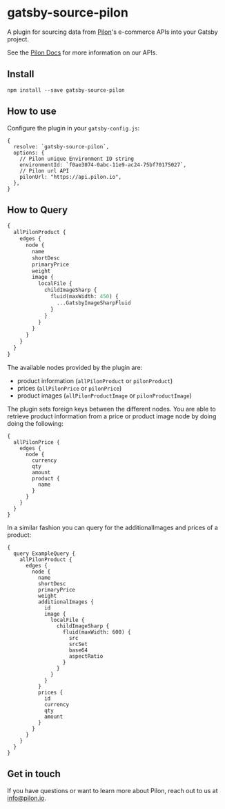 # gatsby-source-pilon

A plugin for sourcing data from [Pilon](https://pilon.io)'s e-commerce APIs into your Gatsby project.

See the [Pilon Docs](https://docs.pilon.io) for more information on our APIs.

## Install

`npm install --save gatsby-source-pilon`

## How to use

Configure the plugin in your `gatsby-config.js`:

```
{
  resolve: `gatsby-source-pilon`,
  options: {
    // Pilon unique Environment ID string
    environmentId: `f0ae3074-0abc-11e9-ac24-75bf70175027`,
    // Pilon url API
    pilonUrl: "https://api.pilon.io",
  },
}
```

## How to Query

```graphql
{
  allPilonProduct {
    edges {
      node {
        name
        shortDesc
        primaryPrice
        weight
        image {
          localFile {
            childImageSharp {
              fluid(maxWidth: 450) {
                ...GatsbyImageSharpFluid
              }
            }
          }
        }
      }
    }
  }
}
```

The available nodes provided by the plugin are:

- product information (`allPilonProduct` or `pilonProduct`)
- prices (`allPilonPrice` or `pilonPrice`)
- product images (`allPilonProductImage` or `pilonProductImage`)

The plugin sets foreign keys between the different nodes. You are able to retrieve product information from a price or product image node by doing doing the following:

```
{
  allPilonPrice {
    edges {
      node {
        currency
        qty
        amount
        product {
          name
        }
      }
    }
  }
}

```

In a similar fashion you can query for the additionalImages and prices of a product:

```
{
  query ExampleQuery {
    allPilonProduct {
      edges {
        node {
          name
          shortDesc
          primaryPrice
          weight
          additionalImages {
            id
            image {
              localFile {
                childImageSharp {
                  fluid(maxWidth: 600) {
                    src
                    srcSet
                    base64
                    aspectRatio
                  }
                }
              }
            }
          }
          prices {
            id
            currency
            qty
            amount
          }
        }
      }
    }
  }
}
```

## Get in touch

If you have questions or want to learn more about Pilon, reach out to us at [info@pilon.io](mailto:info@pilon.io).
